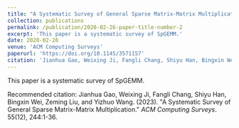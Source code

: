 ```yaml
---
title: "A Systematic Survey of General Sparse Matrix-Matrix Multiplication"
collection: publications
permalink: /publication/2020-02-26-paper-title-number-2
excerpt: 'This paper is a systematic survey of SpGEMM.'
date: 2020-02-26
venue: 'ACM Computing Surveys'
paperurl: 'https://doi.org/10.1145/3571157'
citation: 'Jianhua Gao, Weixing Ji, Fangli Chang, Shiyu Han, Bingxin Wei, Zeming Liu, and Yizhuo Wang. (2023). &quot;A Systematic Survey of General Sparse Matrix-Matrix Multiplication.&quot; <i>ACM Computing Surveys</i>. 55(12), 244:1-36.'
---
```

This paper is a systematic survey of SpGEMM.

Recommended citation: Jianhua Gao, Weixing Ji, Fangli Chang, Shiyu Han, Bingxin Wei, Zeming Liu, and Yizhuo Wang. (2023). &quot;A Systematic Survey of General Sparse Matrix-Matrix Multiplication.&quot; <i>ACM Computing Surveys</i>. 55(12), 244:1-36.
